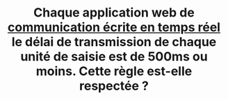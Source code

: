 ---
title: Chaque application web de [communication écrite en temps réel](#communication-ecrite-en-temps-reel) le délai de transmission de chaque unité de saisie est de 500ms ou moins. Cette règle est-elle respectée ?
---